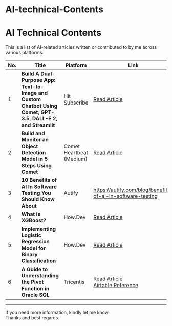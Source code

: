 # AI-technical-Contents
# AI Technical Contents

This is a list of AI-related articles written or contributed to by me across various platforms.

| No. | Title | Platform | Link |
|-----|--------|-----------|------|
| 1 | **Build A Dual-Purpose App: Text-to-Image and Custom Chatbot Using Comet, GPT-3.5, DALL-E 2, and Streamlit** | Hit Subscribe | [Read Article](https://www.hitsubscribe.com/build-a-dual-purpose-app-text-to-image-and-custom-chatbot-using-comet-gpt-3-5-dall-e-2-and-streamlit/) |
| 2 | **Build and Monitor an Object Detection Model in 5 Steps Using Comet** | Comet Heartbeat (Medium) | [Read Article](https://heartbeat.comet.ml/build-and-monitor-an-object-detection-model-in-5-steps-using-comet-6b2ca1fb8bbf) |
| 3 |**10 Benefits of AI In Software Testing You Should Know About**| Autify | https://autify.com/blog/benefits-of-ai-in-software-testing |
| 4 | **What is XGBoost?** | How.Dev | [Read Article](https://how.dev/answers/what-is-xgboost) |
| 5 | **Implementing Logistic Regression Model for Binary Classification** | How.Dev | [Read Article](https://how.dev/answers/implementing-logistic-regression-model-for-binary-classification) |
| 6 | **A Guide to Understanding the Pivot Function in Oracle SQL** | Tricentis | [Read Article](https://www.tricentis.com/learn/a-guide-to-understanding-the-pivot-function-in-oracle-sql) <br> [Airtable Reference](https://airtable.com/apphVYOfk6DIFiDPA/shrna6f1OyM7o2nWz/tblBqzxodyyXPO0Ef/viw5YoU4M4Toip0vW/recUDvQ7h7JXSKDGh) |

---

If you need more information, kindly let me know.  
Thanks and best regards.
